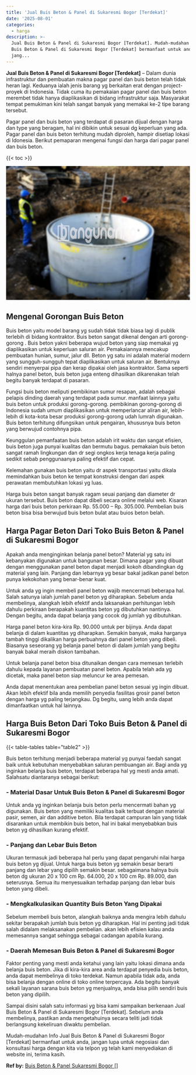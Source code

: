 ```yaml
---
title: 'Jual Buis Beton & Panel di Sukaresmi Bogor [Terdekat]'
date: '2025-08-01'
categories:
  - harga
description: >-
  Jual Buis Beton & Panel di Sukaresmi Bogor [Terdekat]. Mudah-mudahan Info Jual
  Buis Beton & Panel di Sukaresmi Bogor [Terdekat] bermanfaat untuk anda,
  jang...
---
```


**Jual Buis Beton & Panel di Sukaresmi Bogor \[Terdekat\]** – Dalam dunia infrastruktur dan pembuatan makna pagar panel dan buis beton telah tidak heran lagi. Keduanya ialah jenis barang yg berkaitan erat dengan project-proyek di Indonesia. Tidak cuma itu pemakaian pagar panel dan buis beton merembet tidak hanya diaplikasikan di bidang infrastruktur saja. Masyarakat tempat pemukiman kini telah sangat banyak yang memakai ke-2 tipe barang tersebut.

Pagar panel dan buis beton yang terdapat di pasaran dijual dengan harga dan type yang beragam, hal ini dibikin untuk sesuai dg keperluan yang ada. Pagar panel dan buis beton terhitung mudah diproleh, hampir disetiap lokasi di Idonesia. Berikut pemaparan mengenai fungsi dan harga dari pagar panel dan buis beton.

{{< toc >}}

![Jual Buis Beton & Panel di Sukaresmi Bogor [Terdekat]](/images/jual-panel-buis-beton-murah-43.png)

## Mengenal Gorongan Buis Beton

Buis beton yaitu model barang yg sudah tidak tidak biasa lagi di publik terlebih di bidang kontraktor. Buis beton sangat dikenal dengan arti gorong-gorong . Buis beton yakni beberapa wujud beton yang siap memakai yg diaplikasikan untuk keperluan saluran air. Pemakaiannya mencakup pembuatan hunian, sumur, jalur dll. Beton yg satu ini adalah material modern yang sungguh-sungguh tepat diaplikasikan untuk saluran air. Bentuknya sendiri menyerpai pipa dan kerap dipakai oleh jasa kontraktor. Sama seperti halnya panel beton, buis beton juga enteng dihasilkan dikarenakan telah begitu banyak terdapat di pasaran.

Fungsi buis beton meliputi pembikinan sumur resapan, adalah sebagai pelapis dinding daerah yang terdapat pada sumur. manfaat lainnya yaitu buis beton untuk produksi gorong-gorong. pembikinan gorong-gorong di Indonesia sudah umum diaplikasikan untuk memperlancar aliran air, lebih-lebih di kota-kota besar produksi gorong-gorong udah lumrah digunakan. Buis beton terhitung difungsikan untuk pengairan, khususnya buis beton yang berwujud contohnya pipa.

Keunggulan pemanfaatan buis beton adalah irit waktu dan sangat efisien, buis beton juga punyai kualitas dan bermutu bagus. pemakaian buis beton sangat ramah lingkungan dan dr segi ongkos kerja tenaga kerja paling sedikit sebab penggunaanya paling efektif dan cepat.

Kelemahan gunakan buis beton yaitu dr aspek transportasi yaitu dikala memindahkan buis beton ke tempat konstruksi dengan dari aspek perawatan membutuhkan lokasi yg luas.

Harga buis beton sangat banyak ragam seuai panjang dan diameter dr ukuran tersebut. Buis beton dapat dibeli secara online melalui web. Kisaran harga dari buis beton perkiraan Rp. 55.000 – Rp. 305.000. Pembelian buis beton bisa bisa berwujud buis beton bulat atau buios beton belah.

## Harga Pagar Beton Dari Toko Buis Beton & Panel di Sukaresmi Bogor

Apakah anda menginginkan belanja panel beton? Material yg satu ini kebanyakan digunakan untuk bangunan besar. Dimana pagar yang dibuat dengan menggunakan panel beton dapat menjadi kokoh dibandingkan dg material yang lain. Panjang dan lebarnya yg besar bakal jadikan panel beton punya kekokohan yang benar-benar kuat.

Untuk anda yg ingin membeli panel beton wajib mencermati beberapa hal. Salah satunya ialah jumlah panel beton yg diharapkan. Sebelum anda membelinya, alangkah lebih efektif anda laksanakan perhitungan lebih dahulu perkiraan berapakah kuantitas beton yg dibutuhkan nantinya. Dengan begitu, anda dapat belanja yang cocok dg jumlah yg dibutuhkan.

Harga panel beton kira-kira Rp. 90.000 untuk per bijinya. Anda dapat belanja di dalam kuantitas yg diharapkan. Semakin banyak, maka harganya tambah tinggi dikalikan harga perbuahnya dari panel beton yang dibeli. Biasanya seseorang yg belanja panel beton di dalam jumlah yang begitu banyak bakal meraih diskon tambahan.

Untuk belanja panel beton bisa ditunaikan dengan cara memesan terlebih dahulu kepada layanan pembuatan panel beton. Apabila telah ada yg dicetak, maka panel beton siap meluncur ke area pemesan.

Anda dapat menentukan area pembelian panel beton sesuai yg ingin dibuat. Akan lebih efektif bila anda memilih penyedia fasilitas grosir panel beton dengan harga yg paling terjangkau. Dg begitu, uang lebih anda dapat dimanfaatkan untuk hal lainnya.

## Harga Buis Beton Dari Toko Buis Beton & Panel di Sukaresmi Bogor

{{< table-tables table="table2" >}}

Buis beton terhitung menjadi beberapa material yg punyai faedah sangat baik untuk kebutuhan menyebabkan saluran pembuangan air. Bagi anda yg inginkan belanja buis beton, terdapat beberapa hal yg mesti anda amati. Salahsatu diantaranya sebagai berikut:

### \- Material Dasar Untuk Buis Beton & Panel di Sukaresmi Bogor

Untuk anda yg inginkan belanja buis beton perlu mencermati bahan yg digunakan. Buis beton yang memiliki kualitas baik terbuat dengan material pasir, semen, air dan additive beton. Bila terdapat campuran lain yang tidak disarankan untuk membikin buis beton, hal ini bakal menyebabkan buis beton yg dihasilkan kurang efektif.

### \- Panjang dan Lebar Buis Beton

Ukuran termasuk jadi beberapa hal perlu yang dapat pengaruhi nilai harga buis beton yg dijual. Untuk harga buis beton yg semakin besar berarti panjang dan lebar yang dipilih semakin besar. sebagaimana halnya buis beton dg ukuran 20 x 100 cm Rp. 64.000, 20 x 100 cm Rp. 89.000, dan seterusnya. Semua itu menyesuaikan terhadap panjang dan lebar buis beton yang dibeli.

### \- Mengkalkulasikan Quantity Buis Beton Yang Dipakai

Sebelum membeli buis beton, alangkah baiknya anda mengira lebih dahulu sekitar berapakah jumlah buis beton yg diharapkan. Hal ini penting jadi tidak salah didalam melaksanakan pembelian. akan lebih efisien kalau anda memesannya sangat sehingga sebagai cadangan apabila kurang.

### \- Daerah Memesan Buis Beton & Panel di Sukaresmi Bogor

Faktor penting yang mesti anda ketahui yang lain yaitu lokasi dimana anda belanja buis beton. Jika di kira-kira area anda terdapat penyedia buis beton, anda dapat membelinya di toko terdekat. Namun apabila tidak ada, anda bisa belanja dengan online di toko online terpercaya. Ada begitu banyak sekali layanan sarana buis beton yg menjualnya, anda bisa pilih sendiri buis beton yang dipilih.

Sampai disini salah satu informasi yg bisa kami sampaikan berkenaan Jual Buis Beton & Panel di Sukaresmi Bogor \[Terdekat\]. Sebelum anda membelinya, pastikan anda mengetahuinya secara teliti jadi tidak berlangsung kekeliruan diwaktu pembelian.

Mudah-mudahan Info Jual Buis Beton & Panel di Sukaresmi Bogor \[Terdekat\] bermanfaat untuk anda, jangan lupa untuk negosiasi dan konsultasi harga dengan kita via telpon yg telah kami menyediakan di website ini, terima kasih.

**Ref by:** [Buis Beton & Panel Sukaresmi Bogor []](https://id.wikipedia.org/wiki/Buis)
